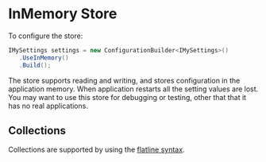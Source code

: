 # InMemory Store

To configure the store:

```csharp
IMySettings settings = new ConfigurationBuilder<IMySettings>()
   .UseInMemory()
   .Build();
```

The store supports reading and writing, and stores configuration in the application memory. When application restarts all the setting values are lost. You may want to use this store for debugging or testing, other that that it has no real applications.

## Collections

Collections are supported by using the [flatline syntax](flatline.md).